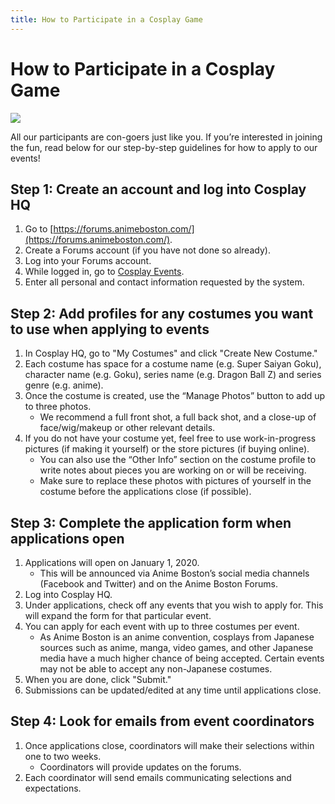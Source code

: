 ```yaml
---
title: How to Participate in a Cosplay Game
---
```

# How to Participate in a Cosplay Game

<img src="https://www.animeboston.com/images/cosplay/cosplay_games/applygames.png" class="img-fluid">

All our participants are con-goers just like you. If you’re interested in joining the fun, read below for our step-by-step guidelines for how to apply to our events!

## Step 1: Create an account and log into Cosplay HQ
1. Go to [https://forums.animeboston.com/](https://forums.animeboston.com/).
2. Create a Forums account (if you have not done so already).
3. Log into your Forums account.
4. While logged in, go to [Cosplay Events](/AB-Site-Redesign/participation/cosplay/).
5. Enter all personal and contact information requested by the system.

## Step 2: Add profiles for any costumes you want to use when applying to events
1. In Cosplay HQ, go to "My Costumes" and click "Create New Costume."
2. Each costume has space for a costume name (e.g. Super Saiyan Goku), character name (e.g. Goku), series name (e.g. Dragon Ball Z) and series genre (e.g. anime).
3. Once the costume is created, use the “Manage Photos” button to add up to three photos.
    * We recommend a full front shot, a full back shot, and a close-up of face/wig/makeup or other relevant details.
4. If you do not have your costume yet, feel free to use work-in-progress pictures (if making it yourself) or the store pictures (if buying online).
    * You can also use the “Other Info” section on the costume profile to write notes about pieces you are working on or will be receiving.
    * Make sure to replace these photos with pictures of yourself in the costume before the applications close (if possible).

## Step 3: Complete the application form when applications open
1. Applications will open on January 1, 2020.
    * This will be announced via Anime Boston’s social media channels (Facebook and Twitter) and on the Anime Boston Forums.
2. Log into Cosplay HQ.
3. Under applications, check off any events that you wish to apply for. This will expand the form for that particular event.
4. You can apply for each event with up to three costumes per event.
    * As Anime Boston is an anime convention, cosplays from Japanese sources such as anime, manga, video games, and other Japanese media have a much higher chance of being accepted. Certain events may not be able to accept any non-Japanese costumes.
5. When you are done, click "Submit."
6. Submissions can be updated/edited at any time until applications close.

## Step 4: Look for emails from event coordinators
1. Once applications close, coordinators will make their selections within one to two weeks.
    * Coordinators will provide updates on the forums.
2. Each coordinator will send emails communicating selections and expectations.
